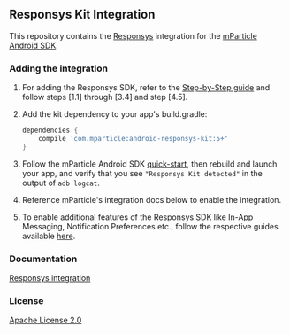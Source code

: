 ## Responsys Kit Integration



This repository contains the [Responsys](https://docs.oracle.com/cloud/latest/marketingcs_gs/OMCFB/) integration for the [mParticle Android SDK](https://github.com/mParticle/mparticle-android-sdk).

### Adding the integration

1. For adding the Responsys SDK, refer to  the [Step-by-Step guide](https://docs.oracle.com/cloud/latest/marketingcs_gs/OMCFB/android/step-by-step/) and follow steps [1.1] through [3.4] and step [4.5].
2. Add the kit dependency to your app's build.gradle:
    ```groovy
    dependencies {
        compile 'com.mparticle:android-responsys-kit:5+'
    }
    ```
3. Follow the mParticle Android SDK [quick-start](https://github.com/mParticle/mparticle-android-sdk), then rebuild and launch your app, and verify that you see `"Responsys Kit detected"` in the output of `adb logcat`.

4. Reference mParticle's integration docs below to enable the integration.
5. To enable additional features of the Responsys SDK like In-App Messaging, Notification Preferences etc., follow the respective guides available [here](https://docs.oracle.com/cloud/latest/marketingcs_gs/OMCFB/android/).


### Documentation

[Responsys integration](https://docs.mparticle.com/integrations/oracle-responsys/)

### License

[Apache License 2.0](http://www.apache.org/licenses/LICENSE-2.0)  
